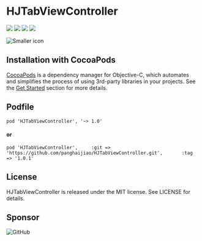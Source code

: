 # HJTabViewController

![](https://img.shields.io/badge/build-passing-brightgreen.svg)
![](https://img.shields.io/badge/pod-v0.4.1-blue.svg)
![](https://img.shields.io/badge/language-objc-5787e5.svg)
![](https://img.shields.io/badge/license-MIT-brightgreen.svg)  

![Smaller icon](http://7pum7o.com1.z0.glb.clouddn.com/HJTabView0.gif)

## Installation with CocoaPods

[CocoaPods](http://cocoapods.org/) is a dependency manager for Objective-C, which automates and simplifies the process of using 3rd-party libraries in your projects. See the [Get Started](http://cocoapods.org/#get_started) section for more details.

## Podfile

```
pod 'HJTabViewController', '~> 1.0'
```

#### or

```
pod 'HJTabViewController',     :git => 'https://github.com/panghaijiao/HJTabViewController.git',       :tag => '1.0.1'
```

## License

HJTabViewController is released under the MIT license. See LICENSE for details.


## Sponsor

![GitHub](http://7pum7o.com1.z0.glb.clouddn.com/zfbwpay340.png)
